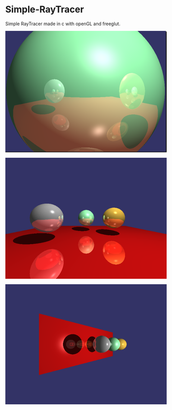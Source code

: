 # Simple-RayTracer

Simple RayTracer made in c with openGL and freeglut.

![Screenshot](1.png)

![Screenshot](2.png)

![Screenshot](3.png)
